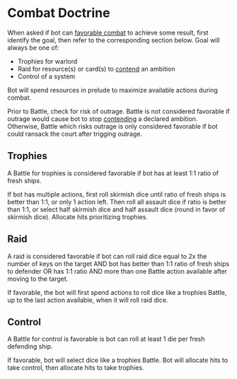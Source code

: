 # Combat Doctrine

When asked if bot can <ins>favorable combat</ins> to achieve some result, first identify the goal, then refer to the corresponding section below. Goal will always be one of:

- Trophies for warlord
- Raid for resource(s) or card(s) to <ins>contend</ins> an ambition
- Control of a system

Bot will spend resources in prelude to maximize available actions during combat.

Prior to Battle, check for risk of outrage. Battle is not considered favorable if outrage would cause bot to stop <ins>contending</ins> a declared ambition. Otherwise, Battle which risks outrage is only considered favorable if bot could ransack the court after trigging outrage.

## Trophies

A Battle for trophies is considered favorable if bot has at least 1:1 ratio of fresh ships.

If bot has multiple actions, first roll skirmish dice until ratio of fresh ships is better than 1:1, or only 1 action left. Then roll all assault dice if ratio is better than 1:1, or select half skirmish dice and half assault dice (round in favor of skirmish dice). Allocate hits prioritizing trophies.

## Raid

A raid is considered favorable if bot can roll raid dice equal to 2x the number of keys on the target AND bot has better than 1:1 ratio of fresh ships to defender OR has 1:1 ratio AND more than one Battle action available after moving to the target.

If favorable, the bot will first spend actions to roll dice like a trophies Battle, up to the last action available, when it will roll raid dice.

## Control

A Battle for control is favorable is bot can roll at least 1 die per fresh defending ship.

If favorable, bot will select dice like a trophies Battle. Bot will allocate hits to take control, then allocate hits to take trophies.

<div class="pagebreak"> </div>

